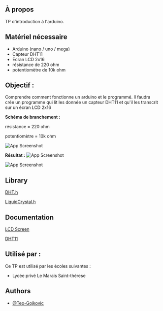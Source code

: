 
## À propos

TP d'introduction à l'arduino.
## Matériel nécessaire
- Arduino (nano / uno / mega)
- Capteur DHT11
- Écran LCD 2x16
- résistance de 220 ohm
- potentiomètre de 10k ohm
## Objectif :
Comprendre comment fonctionne un arduino et le programmé.
Il faudra crée un programme qui lit les donnée un capteur DHT11 et qu'il les transcrit sur un écran LCD 2x16

**Schéma de branchement :**

résistance = 220 ohm 

 potentiomètre = 10k ohm


![App Screenshot](https://media.discordapp.net/attachments/768978990349680720/1074790911705362555/tp.jpg?width=868&height=676)


**Résultat :**
![App Screenshot](https://media.discordapp.net/attachments/768978990349680720/1074974196804898836/cablage_realise.jpg)

![App Screenshot](https://media.discordapp.net/attachments/768978990349680720/1074790911239798804/resultat.jpg?width=1440&height=643)


## Library

[DHT.h](https://www.arduino.cc/reference/en/libraries/dht-sensor-library/)

[LiquidCrystal.h](https://www.arduino.cc/reference/en/libraries/liquidcrystal/)
## Documentation

[LCD Screen](https://docs.arduino.cc/learn/electronics/lcd-displays)

[DHT11](https://github.com/adafruit/DHT-sensor-library)

## Utilisé par :

Ce TP est utilisé par les écoles suivantes :

- Lycée privé Le Marais Saint-thèrese

## Authors

- [@Teo-Gojkovic](https://github.com/Teo-Gojkovic)

